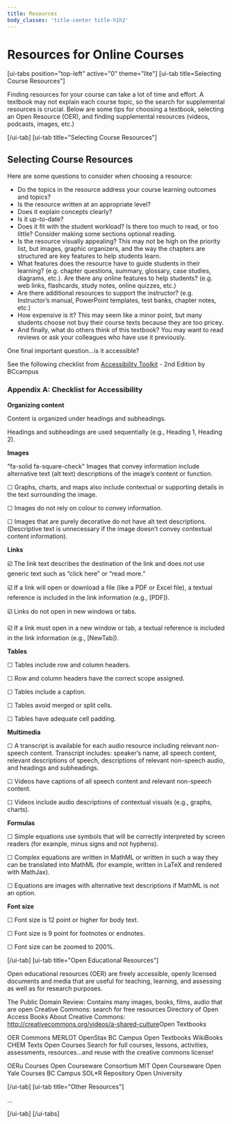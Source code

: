```yaml
---
title: Resources
body_classes: 'title-center title-h1h2'
---
```


# Resources for Online Courses

[ui-tabs position="top-left" active="0" theme="lite"]
[ui-tab title=Selecting Course Resources"]

Finding resources for your course can take a lot of time and effort.  A textbook may not explain each course topic, so the search for supplemental resources is crucial.  Below are some tips for choosing a textbook, selecting an Open Resource (OER), and finding supplemental resources (videos, podcasts, images, etc.)



[/ui-tab]
[ui-tab title="Selecting Course Resources"]

## Selecting Course Resources

Here are some questions to consider when choosing a resource:

- Do the topics in the resource address your course learning outcomes and topics?
- Is the resource written at an appropriate level?
- Does it explain concepts clearly?
- Is it up-to-date?
- Does it fit with the student workload? Is there too much to read, or too little? Consider making some sections optional reading.
- Is the resource visually appealing? This may not be high on the priority list, but images, graphic organizers, and the way the chapters are structured are key features to help students learn.
- What features does the resource have to guide students in their learning? (e.g. chapter questions, summary, glossary, case studies, diagrams, etc.). Are there any online features to help students? (e.g. web links, flashcards, study notes, online quizzes, etc.)
- Are there additional resources to support the instructor? (e.g. Instructor’s manual, PowerPoint templates, test banks, chapter notes, etc.)
- How expensive is it? This may seem like a minor point, but many students choose not buy their course texts because they are too pricey.
- And finally, what do others think of this textbook? You may want to read reviews or ask your colleagues who have use it previously.

One final important question...is it accessible?  

See the following checklist from [Accessibility Toolkit](https://opentextbc.ca/accessibilitytoolkit/back-matter/appendix-checklist-for-accessibility-toolkit/) - 2nd Edition by BCcampus

### Appendix A: Checklist for Accessibility

**Organizing content**

<i class="fa-solid fa-square-check"></i> Content is organized under headings and subheadings.

<i class="fa-solid fa-square-check"></i> Headings and subheadings are used sequentially (e.g., Heading 1, Heading 2).


**Images**

"fa-solid fa-square-check" Images that convey information include alternative text (alt text) descriptions of the image’s content or function.

☐ Graphs, charts, and maps also include contextual or supporting details in the text surrounding the image.

☐ Images do not rely on colour to convey information.

☐ Images that are purely decorative do not have alt text descriptions. (Descriptive text is unnecessary if the image doesn’t convey contextual content information).

**Links**

☑️ The link text describes the destination of the link and does not use generic text such as “click here” or “read more.”

☑️ If a link will open or download a file (like a PDF or Excel file), a textual reference is included in the link information (e.g., [PDF]).

☑️ Links do not open in new windows or tabs.

☑️ If a link must open in a new window or tab, a textual reference is included in the link information (e.g., [NewTab]).

**Tables**

☐ Tables include row and column headers.

☐ Row and column headers have the correct scope assigned.

☐ Tables include a caption.

☐ Tables avoid merged or split cells.

☐ Tables have adequate cell padding.

**Multimedia**

☐ A transcript is available for each audio resource including relevant non-speech content. Transcript includes: speaker’s name, all speech content, relevant descriptions of speech, descriptions of relevant non-speech audio, and headings and subheadings.

☐ Videos have captions of all speech content and relevant non-speech content.

☐ Videos include audio descriptions of contextual visuals (e.g., graphs, charts).

**Formulas**

☐ Simple equations use symbols that will be correctly interpreted by screen readers (for example, minus signs and not hyphens).

☐ Complex equations are written in MathML or written in such a way they can be translated into MathML (for example, written in LaTeX and rendered with MathJax).

☐ Equations are images with alternative text descriptions if MathML is not an option.

**Font size**

☐ Font size is 12 point or higher for body text.

☐ Font size is 9 point for footnotes or endnotes.

☐ Font size can be zoomed to 200%.


[/ui-tab]
[ui-tab title="Open Educational Resources"]

Open educational resources (OER) are freely accessible, openly licensed documents and media that are useful for teaching, learning, and assessing as well as for research purposes.

The Public Domain Review: Contains many images, books, films, audio that are open
Creative Commons: search for free resources
Directory of Open Access Books
About Creative Commons: http://creativecommons.org/videos/a-shared-culture​
Open Textbooks

OER Commons
MERLOT
OpenStax​
BC Campus Open Textbooks
WikiBooks​
CHEM Texts
Open Courses
Search for full courses, lessons, activities, assessments, resources…and reuse with the creative commons license!

OERu Courses
Open Courseware Consortium
MIT Open Courseware
Open Yale Courses​
BC Campus SOL*R Repository
Open University



[/ui-tab]
[ui-tab title="Other Resources"]

...

[/ui-tab]
[/ui-tabs]
